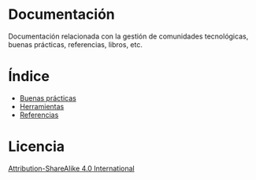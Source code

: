 # Documentación
Documentación relacionada con la gestión de comunidades tecnológicas, buenas prácticas, referencias, libros, etc.

# Índice

* [Buenas prácticas](best-practices.md)
* [Herramientas](tools.md)
* [Referencias](references.md)

# Licencia
[Attribution-ShareAlike 4.0 International](https://github.com/Comunidades-Tecnologicas/docs/blob/master/license.md)
